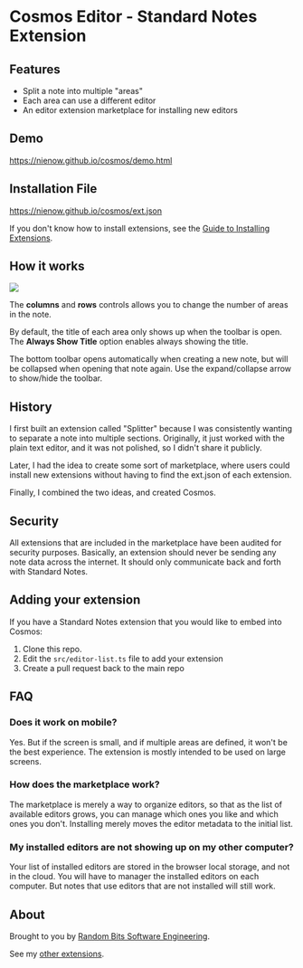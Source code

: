 # Cosmos Editor - Standard Notes Extension

## Features

* Split a note into multiple "areas"
* Each area can use a different editor
* An editor extension marketplace for installing new editors

## Demo

https://nienow.github.io/cosmos/demo.html

## Installation File

https://nienow.github.io/cosmos/ext.json

If you don't know how to install extensions, see the [Guide to Installing Extensions](/standard-notes/installing-extensions.html).

## How it works

<img src="https://randombits.dev/images/sn/cosmos-instr.webp" class="full-img"/>

The **columns** and **rows** controls allows you to change the number of areas in the note.

By default, the title of each area only shows up when the toolbar is open. The **Always Show Title** option enables always showing the title.

The bottom toolbar opens automatically when creating a new note, but will be collapsed when opening that note again. Use the expand/collapse arrow to show/hide the toolbar.

## History

I first built an extension called "Splitter" because I was consistently wanting to separate a note into multiple sections.
Originally, it just worked with the plain text editor, and it was not polished, so I didn't share it publicly.

Later, I had the idea to create some sort of marketplace, where users could install new extensions without having to find the ext.json of each extension.

Finally, I combined the two ideas, and created Cosmos.

## Security

All extensions that are included in the marketplace have been audited for security purposes.
Basically, an extension should never be sending any note data across the internet.
It should only communicate back and forth with Standard Notes.

## Adding your extension

If you have a Standard Notes extension that you would like to embed into Cosmos:

1. Clone this repo.
2. Edit the `src/editor-list.ts` file to add your extension
3. Create a pull request back to the main repo

## FAQ

### Does it work on mobile?

Yes. But if the screen is small, and if multiple areas are defined, it won't be the best experience. The extension is mostly intended to be used on large screens.

### How does the marketplace work?

The marketplace is merely a way to organize editors, so that as the list of available editors grows, you can manage which ones you like and which ones you don't. Installing merely moves the editor metadata to the initial list.

### My installed editors are not showing up on my other computer?

Your list of installed editors are stored in the browser local storage, and not in the cloud. You will have to manager the installed editors on each computer. But notes that use editors that are not installed will still work.

## About

Brought to you by [Random Bits Software Engineering](https://randombits.dev).

See my [other extensions](https://randombits.dev/standard-notes/extensions-list).



